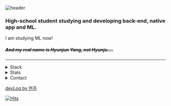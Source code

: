 ![header](https://capsule-render.vercel.app/api?type=waving&color=pink&height=300&section=header&text=👋2tle's%20github&fontSize=80)

### High-school student studying and developing back-end, native app and ML.
I am studying ML now!

##### ~~And my real name is Hyunjun Yang, not Hyunju....~~  
---
  
<details>
<summary>Stack</summary>

#### Web
+ JavaScript, TypeScript
+ PHP, Node.js, Express.js, Socket.io
+ MongoDB, MySQL

#### App
+ Kotlin
+ Java
+ Android Studio

#### Etc
+ C
+ Python
+ Linux(Ubuntu, CentOS)

</details>
  
  
  
  
  
<details>
  
  <summary>Stats</summary> 
   
  
  [![2tle's github stats](https://github-readme-stats.vercel.app/api?username=2tle)](https://github.com/2tle)
    
  [![Top Langs](https://github-readme-stats.vercel.app/api/top-langs/?username=2tle)](https://github.com/2tle)
  
  [![ytieelte](http://mazassumnida.wtf/api/v2/generate_badge?boj=ytieelte)](https://solved.ac/profile/ytieelte)
  
</details>




<details>
  <summary>Contact</summary>
 
   + Phone: 82 10 8390 0511
   + Email: iam@2tle.io
  
</details>
  
  
[devLog by 현주](https://velog.io/@hyunju)
  
  

[![Hits](https://hits.seeyoufarm.com/api/count/incr/badge.svg?url=https%3A%2F%2Fgithub.com%2F2tle)](https://github.com/2tle)
